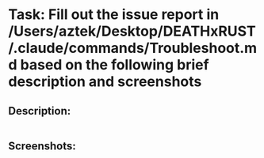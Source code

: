 # Task: Fill out the issue report in /Users/aztek/Desktop/DEATHxRUST/.claude/commands/Troubleshoot.md based on the following brief description and screenshots



## Description:

```

```



## Screenshots:





